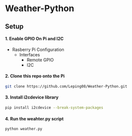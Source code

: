 # Weather-Python

## Setup

#### 1. Enable GPIO On Pi and I2C

- Rasberry Pi Configuration
    - Interfaces
        - Remote GPIO
        - I2C

#### 2. Clone this repo onto the Pi

```bash
git clone https://github.com/Leping08/Weather-Python.git
```

#### 3. Install i2cdevice library

```bash
pip install i2cdevice --break-system-packages
```

#### 4. Run the weahter.py script

```bash
python weather.py
```
